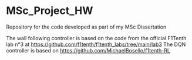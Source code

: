 # MSc_Project_HW
Repository for the code developed as part of my MSc Dissertation

The wall following controller is based on the code from the official F1Tenth lab n°3 at https://github.com/f1tenth/f1tenth_labs/tree/main/lab3
The DQN controller is based on https://github.com/MichaelBosello/f1tenth-RL
